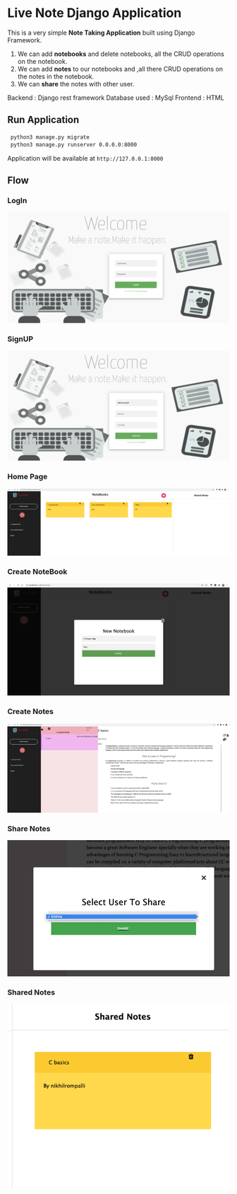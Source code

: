 # Live Note Django Application
This is a very simple **Note Taking Application** built using Django Framework. 

1. We can add **notebooks** and delete notebooks, all the CRUD operations on the notebook. 
2. We can add **notes** to our notebooks and ,all there CRUD operations on the notes in the notebook. 
3. We can **share** the notes with other user. 

Backend : Django rest framework Database used : MySql Frontend : HTML

## Run Application
```bash
 python3 manage.py migrate
 python3 manage.py runserver 0.0.0.0:8000
```
Application will be available at `http://127.0.0.1:8000`

## Flow
### LogIn
![Login](asserts/login.png)

### SignUP
![signup](asserts/sighup.png)

### Home Page
![Home](asserts/notebooks.png)

### Create NoteBook
![Create Notebook](asserts/create-notebook.png)

### Create Notes
![Create Notes](asserts/notes.png)

### Share Notes
![Share Notes](asserts/share.png)

### Shared Notes
![Shared Notes](asserts/shared-notes.png)
